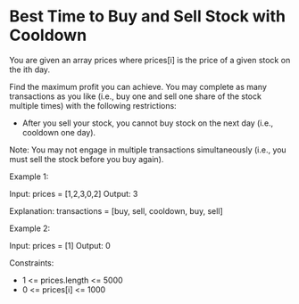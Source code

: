 Best Time to Buy and Sell Stock with Cooldown
=============================================

You are given an array prices where prices[i] is the price of a given stock on the ith day.

Find the maximum profit you can achieve. You may complete as many transactions as you like (i.e., buy one and sell one share of the stock multiple times) with the following restrictions:

* After you sell your stock, you cannot buy stock on the next day (i.e., cooldown one day).

Note: You may not engage in multiple transactions simultaneously (i.e., you must sell the stock before you buy again).

 

Example 1:

Input: prices = [1,2,3,0,2]
Output: 3

Explanation: transactions = [buy, sell, cooldown, buy, sell]


Example 2:

Input: prices = [1]
Output: 0
 


Constraints:

* 1 <= prices.length <= 5000
* 0 <= prices[i] <= 1000
